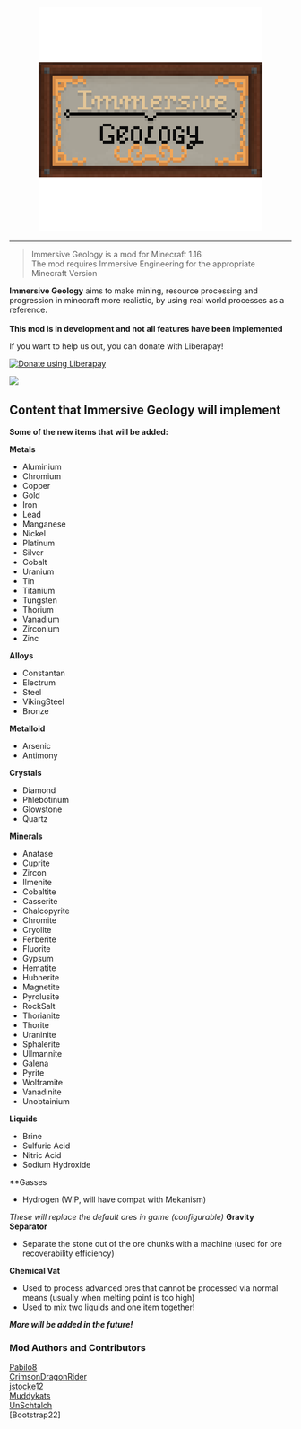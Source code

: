 <p align="center"><img src="https://github.com/Immersive-Geology-Team/Immersive-Geology/blob/1.14/logos/logo.png?raw=true"></img></p>
<hr>
<blockquote>Immersive Geology is a mod for Minecraft 1.16<br />
The mod requires Immersive Engineering for the appropriate Minecraft Version <br /></blockquote>

**Immersive Geology** aims to make mining, resource processing and progression in minecraft more realistic, by using real world processes as a reference.<br />
<br />
**This mod is in development and not all features have been implemented**
<br />

If you want to help us out, you can donate with Liberapay!

<noscript><a href="https://liberapay.com/Immersive-Geology/donate"><img alt="Donate using Liberapay" src="https://liberapay.com/assets/widgets/donate.svg"></a></noscript>

<img src="https://img.shields.io/liberapay/patrons/Immersive-Geology.svg?logo=liberapay">

 Content that Immersive Geology will implement
 ------------
**Some of the new items that will be added:**
 
**Metals**
* Aluminium
* Chromium
* Copper
* Gold
* Iron
* Lead
* Manganese
* Nickel
* Platinum
* Silver
* Cobalt
* Uranium
* Tin
* Titanium
* Tungsten
* Thorium
* Vanadium
* Zirconium
* Zinc

**Alloys**
* Constantan
* Electrum
* Steel
* VikingSteel
* Bronze

**Metalloid**
* Arsenic
* Antimony

**Crystals**
* Diamond
* Phlebotinum
* Glowstone
* Quartz

**Minerals**
* Anatase
* Cuprite
* Zircon
* Ilmenite
* Cobaltite
* Casserite
* Chalcopyrite
* Chromite
* Cryolite
* Ferberite
* Fluorite
* Gypsum
* Hematite
* Hubnerite
* Magnetite
* Pyrolusite
* RockSalt
* Thorianite
* Thorite
* Uraninite
* Sphalerite
* Ullmannite
* Galena
* Pyrite
* Wolframite
* Vanadinite
* Unobtainium

**Liquids**
* Brine
* Sulfuric Acid
* Nitric Acid
* Sodium Hydroxide

**Gasses
* Hydrogen (WIP, will have compat with Mekanism)
  
*These will replace the default ores in game (configurable)*
**Gravity Separator**
 * Separate the stone out of the ore chunks with a machine (used for ore recoverability efficiency)

**Chemical Vat**
 * Used to process advanced ores that cannot be processed via normal means (usually when melting point is too high)
 * Used to mix two liquids and one item together!

***More will be added in the future!***

### Mod Authors and Contributors ###
[Pabilo8](https://www.curseforge.com/members/pabilo8)<br />
[CrimsonDragonRider](https://www.curseforge.com/members/crimsondragonrider)<br />
[jstocke12](https://www.curseforge.com/members/jstocke12)<br />
[Muddykats](https://www.curseforge.com/members/muddykats)<br />
[UnSchtalch](https://github.com/UnSchtalch)<br />
[Bootstrap22]<br/>
